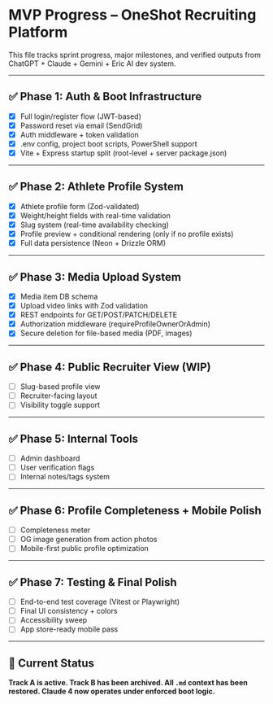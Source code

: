 # MVP Progress – OneShot Recruiting Platform

This file tracks sprint progress, major milestones, and verified outputs from ChatGPT + Claude + Gemini + Eric AI dev system.

---

## ✅ Phase 1: Auth & Boot Infrastructure
- [x] Full login/register flow (JWT-based)
- [x] Password reset via email (SendGrid)
- [x] Auth middleware + token validation
- [x] .env config, project boot scripts, PowerShell support
- [x] Vite + Express startup split (root-level + server package.json)

---

## ✅ Phase 2: Athlete Profile System
- [x] Athlete profile form (Zod-validated)
- [x] Weight/height fields with real-time validation
- [x] Slug system (real-time availability checking)
- [x] Profile preview + conditional rendering (only if no profile exists)
- [x] Full data persistence (Neon + Drizzle ORM)

---

## ✅ Phase 3: Media Upload System
- [x] Media item DB schema
- [x] Upload video links with Zod validation
- [x] REST endpoints for GET/POST/PATCH/DELETE
- [x] Authorization middleware (requireProfileOwnerOrAdmin)
- [x] Secure deletion for file-based media (PDF, images)

---

## ✅ Phase 4: Public Recruiter View (WIP)
- [ ] Slug-based profile view
- [ ] Recruiter-facing layout
- [ ] Visibility toggle support

---

## ✅ Phase 5: Internal Tools
- [ ] Admin dashboard
- [ ] User verification flags
- [ ] Internal notes/tags system

---

## ✅ Phase 6: Profile Completeness + Mobile Polish
- [ ] Completeness meter
- [ ] OG image generation from action photos
- [ ] Mobile-first public profile optimization

---

## ✅ Phase 7: Testing & Final Polish
- [ ] End-to-end test coverage (Vitest or Playwright)
- [ ] Final UI consistency + colors
- [ ] Accessibility sweep
- [ ] App store-ready mobile pass

---

## 🧠 Current Status
**Track A is active. Track B has been archived. All `.md` context has been restored. Claude 4 now operates under enforced boot logic.**
